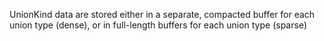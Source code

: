 UnionKind data are stored either in a separate, compacted buffer for each union type (dense), or in full-length buffers for each union type (sparse)
